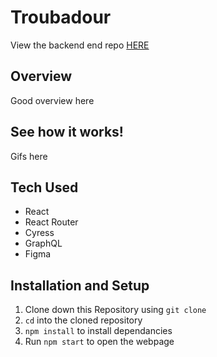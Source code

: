 # Troubadour

View the backend end repo [HERE](https://github.com/Troubadour-Project/troubadour_be)

## Overview

Good overview here

## See how it works!

Gifs here

## Tech Used

- React
- React Router
- Cyress
- GraphQL
- Figma

## Installation and Setup

1. Clone down this Repository using `git clone`
2. `cd` into the cloned repository
3. `npm install` to install dependancies
4. Run `npm start` to open the webpage




